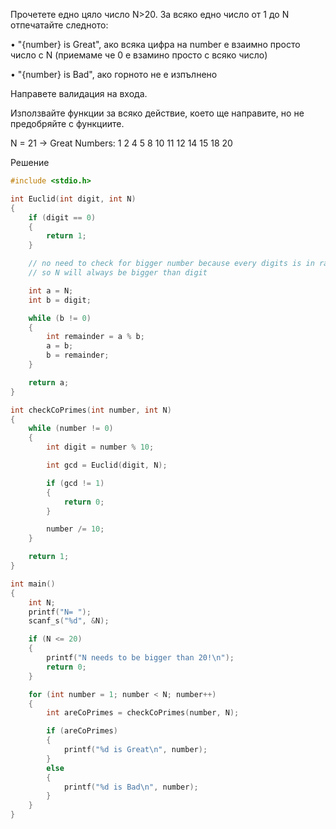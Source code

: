 Прочетете едно цяло число N>20. За всяко едно число от 1 до N отпечатайте следното:

•	"{number} is Great", ако всяка цифра на number е взаимно просто число с N (приемаме че 0 е взамино просто с всяко число) 

•	"{number} is Bad", ако горното не е изпълнено
 
Направете валидация на входа. 
 
Използвайте функции за всяко действие, което ще направите, но не предобряйте с функциите.

N = 21 -> Great Numbers: 1 2 4 5 8 10 11 12 14 15 18 20 

Решение

```C
#include <stdio.h>

int Euclid(int digit, int N)
{
	if (digit == 0)
	{
		return 1;
	}

	// no need to check for bigger number because every digits is in range [0..9] and N is bigger than 20
	// so N will always be bigger than digit

	int a = N;
	int b = digit;

	while (b != 0)
	{
		int remainder = a % b;
		a = b;
		b = remainder;
	}

	return a;
}

int checkCoPrimes(int number, int N)
{
	while (number != 0)
	{
		int digit = number % 10;

		int gcd = Euclid(digit, N);

		if (gcd != 1)
		{
			return 0;
		}

		number /= 10;
	}

	return 1;
}

int main()
{
	int N;
	printf("N= ");
	scanf_s("%d", &N);

	if (N <= 20)
	{
		printf("N needs to be bigger than 20!\n");
		return 0;
	}

	for (int number = 1; number < N; number++)
	{
		int areCoPrimes = checkCoPrimes(number, N);

		if (areCoPrimes)
		{
			printf("%d is Great\n", number);
		}
		else
		{
			printf("%d is Bad\n", number);
		}
	}
}
```
